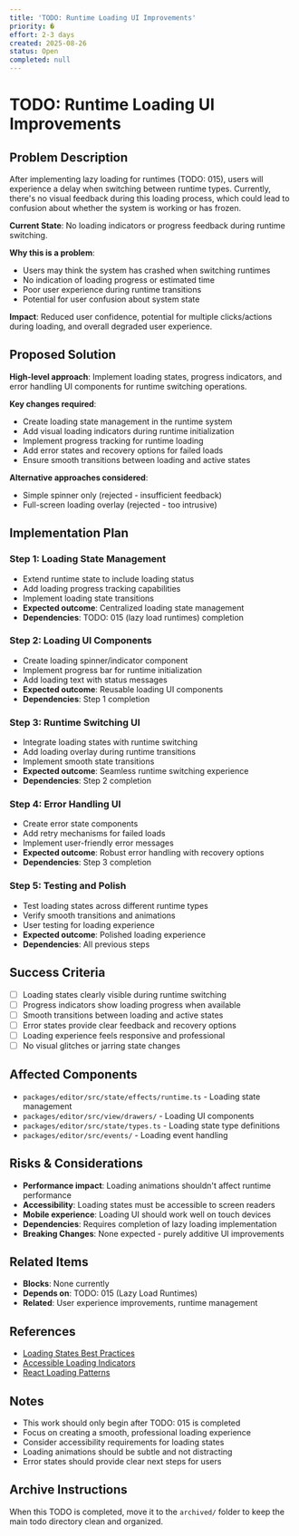 ```yaml
---
title: 'TODO: Runtime Loading UI Improvements'
priority: �
effort: 2-3 days
created: 2025-08-26
status: Open
completed: null
---
```


# TODO: Runtime Loading UI Improvements

## Problem Description

After implementing lazy loading for runtimes (TODO: 015), users will experience a delay when switching between runtime types. Currently, there's no visual feedback during this loading process, which could lead to confusion about whether the system is working or has frozen.

**Current State**: No loading indicators or progress feedback during runtime switching.

**Why this is a problem**: 
- Users may think the system has crashed when switching runtimes
- No indication of loading progress or estimated time
- Poor user experience during runtime transitions
- Potential for user confusion about system state

**Impact**: Reduced user confidence, potential for multiple clicks/actions during loading, and overall degraded user experience.

## Proposed Solution

**High-level approach**: Implement loading states, progress indicators, and error handling UI components for runtime switching operations.

**Key changes required**:
- Create loading state management in the runtime system
- Add visual loading indicators during runtime initialization
- Implement progress tracking for runtime loading
- Add error states and recovery options for failed loads
- Ensure smooth transitions between loading and active states

**Alternative approaches considered**:
- Simple spinner only (rejected - insufficient feedback)
- Full-screen loading overlay (rejected - too intrusive)

## Implementation Plan

### Step 1: Loading State Management
- Extend runtime state to include loading status
- Add loading progress tracking capabilities
- Implement loading state transitions
- **Expected outcome**: Centralized loading state management
- **Dependencies**: TODO: 015 (lazy load runtimes) completion

### Step 2: Loading UI Components
- Create loading spinner/indicator component
- Implement progress bar for runtime initialization
- Add loading text with status messages
- **Expected outcome**: Reusable loading UI components
- **Dependencies**: Step 1 completion

### Step 3: Runtime Switching UI
- Integrate loading states with runtime switching
- Add loading overlay during runtime transitions
- Implement smooth state transitions
- **Expected outcome**: Seamless runtime switching experience
- **Dependencies**: Step 2 completion

### Step 4: Error Handling UI
- Create error state components
- Add retry mechanisms for failed loads
- Implement user-friendly error messages
- **Expected outcome**: Robust error handling with recovery options
- **Dependencies**: Step 3 completion

### Step 5: Testing and Polish
- Test loading states across different runtime types
- Verify smooth transitions and animations
- User testing for loading experience
- **Expected outcome**: Polished loading experience
- **Dependencies**: All previous steps

## Success Criteria

- [ ] Loading states clearly visible during runtime switching
- [ ] Progress indicators show loading progress when available
- [ ] Smooth transitions between loading and active states
- [ ] Error states provide clear feedback and recovery options
- [ ] Loading experience feels responsive and professional
- [ ] No visual glitches or jarring state changes

## Affected Components

- `packages/editor/src/state/effects/runtime.ts` - Loading state management
- `packages/editor/src/view/drawers/` - Loading UI components
- `packages/editor/src/state/types.ts` - Loading state type definitions
- `packages/editor/src/events/` - Loading event handling

## Risks & Considerations

- **Performance impact**: Loading animations shouldn't affect runtime performance
- **Accessibility**: Loading states must be accessible to screen readers
- **Mobile experience**: Loading UI should work well on touch devices
- **Dependencies**: Requires completion of lazy loading implementation
- **Breaking Changes**: None expected - purely additive UI improvements

## Related Items

- **Blocks**: None currently
- **Depends on**: TODO: 015 (Lazy Load Runtimes)
- **Related**: User experience improvements, runtime management

## References

- [Loading States Best Practices](https://www.nngroup.com/articles/response-times-3-important-limits/)
- [Accessible Loading Indicators](https://www.w3.org/WAI/WCAG21/Understanding/time-limits.html)
- [React Loading Patterns](https://reactpatterns.com/#loading-states)

## Notes

- This work should only begin after TODO: 015 is completed
- Focus on creating a smooth, professional loading experience
- Consider accessibility requirements for loading states
- Loading animations should be subtle and not distracting
- Error states should provide clear next steps for users

## Archive Instructions

When this TODO is completed, move it to the `archived/` folder to keep the main todo directory clean and organized. 
